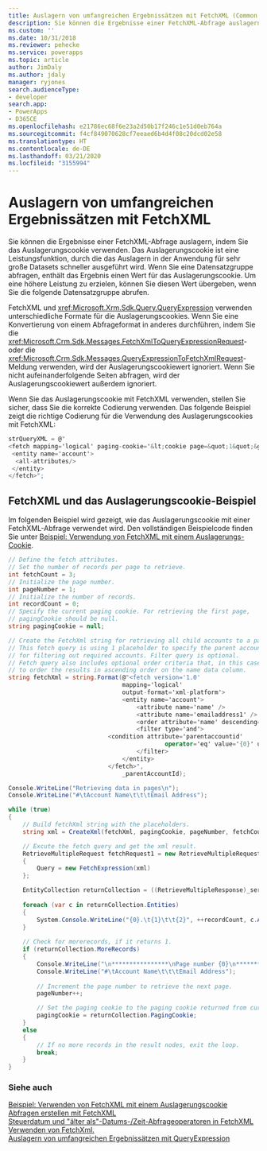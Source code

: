 ```yaml
---
title: Auslagern von umfangreichen Ergebnissätzen mit FetchXML (Common Data Service) | Microsoft-Dokumentation
description: Sie können die Ergebnisse einer FetchXML-Abfrage auslagern, indem Sie das Auslagerungscookie verwenden.
ms.custom: ''
ms.date: 10/31/2018
ms.reviewer: pehecke
ms.service: powerapps
ms.topic: article
author: JimDaly
ms.author: jdaly
manager: ryjones
search.audienceType:
- developer
search.app:
- PowerApps
- D365CE
ms.openlocfilehash: e21786ec68f6e23a2d50b17f246c1e51d0eb764a
ms.sourcegitcommit: f4cf849070628cf7eeaed6b4d4f08c20dcd02e58
ms.translationtype: HT
ms.contentlocale: de-DE
ms.lasthandoff: 03/21/2020
ms.locfileid: "3155994"
---
```

# <a name="page-large-result-sets-with-fetchxml"></a>Auslagern von umfangreichen Ergebnissätzen mit FetchXML

Sie können die Ergebnisse einer FetchXML-Abfrage auslagern, indem Sie das Auslagerungscookie verwenden. Das Auslagerungscookie ist eine Leistungsfunktion, durch die das Auslagern in der Anwendung für sehr große Datasets schneller ausgeführt wird. Wenn Sie eine Datensatzgruppe abfragen, enthält das Ergebnis einen Wert für das Auslagerungscookie. Um eine höhere Leistung zu erzielen, können Sie diesen Wert übergeben, wenn Sie die folgende Datensatzgruppe abrufen.  
  
 FetchXML und <xref:Microsoft.Xrm.Sdk.Query.QueryExpression> verwenden unterschiedliche Formate für die Auslagerungscookies. Wenn Sie eine Konvertierung von einem Abfrageformat in anderes durchführen, indem Sie die <xref:Microsoft.Crm.Sdk.Messages.FetchXmlToQueryExpressionRequest>- oder die <xref:Microsoft.Crm.Sdk.Messages.QueryExpressionToFetchXmlRequest>-Meldung verwenden, wird der Auslagerungscookiewert ignoriert. Wenn Sie nicht aufeinanderfolgende Seiten abfragen, wird der Auslagerungscookiewert außerdem ignoriert.  
  
 Wenn Sie das Auslagerungscookie mit FetchXML verwenden, stellen Sie sicher, dass Sie die korrekte Codierung verwenden. Das folgende Beispiel zeigt die richtige Codierung für die Verwendung des Auslagerungscookies mit FetchXML:  
  
```csharp  
strQueryXML = @"  
<fetch mapping='logical' paging-cookie='&lt;cookie page=&quot;1&quot;&gt;&lt;accountid last=&quot;{E062B974-7F8D-DC11-9048-0003FF27AC3B}&quot; first=&quot;{60B934EF-798D-DC11-9048-0003FF27AC3B}&quot;/&gt;&lt;/cookie&gt;' page='2' count='2'>  
 <entity name='account'>  
  <all-attributes/>  
 </entity>  
</fetch>";  
```  
  
## <a name="fetchxml-and-the-paging-cookie-example"></a>FetchXML und das Auslagerungscookie-Beispiel  
 Im folgenden Beispiel wird gezeigt, wie das Auslagerungscookie mit einer FetchXML-Abfrage verwendet wird. Den vollständigen Beispielcode finden Sie unter [Beispiel: Verwendung von FetchXML mit einem Auslagerungs-Cookie](samples/use-fetchxml-paging-cookie.md).  
  
```csharp
// Define the fetch attributes.
// Set the number of records per page to retrieve.
int fetchCount = 3;
// Initialize the page number.
int pageNumber = 1;
// Initialize the number of records.
int recordCount = 0;
// Specify the current paging cookie. For retrieving the first page, 
// pagingCookie should be null.
string pagingCookie = null;

// Create the FetchXml string for retrieving all child accounts to a parent account.
// This fetch query is using 1 placeholder to specify the parent account id 
// for filtering out required accounts. Filter query is optional.
// Fetch query also includes optional order criteria that, in this case, is used 
// to order the results in ascending order on the name data column.
string fetchXml = string.Format(@"<fetch version='1.0' 
                                mapping='logical' 
                                output-format='xml-platform'>
                                <entity name='account'>
                                    <attribute name='name' />
                                    <attribute name='emailaddress1' />
                                    <order attribute='name' descending='false'/>
                                    <filter type='and'>
                            <condition attribute='parentaccountid' 
                                            operator='eq' value='{0}' uiname='' uitype='' />
                                    </filter>
                                </entity>
                            </fetch>",
                                _parentAccountId);

Console.WriteLine("Retrieving data in pages\n"); 
Console.WriteLine("#\tAccount Name\t\t\tEmail Address");

while (true)
{
    // Build fetchXml string with the placeholders.
    string xml = CreateXml(fetchXml, pagingCookie, pageNumber, fetchCount);

    // Excute the fetch query and get the xml result.
    RetrieveMultipleRequest fetchRequest1 = new RetrieveMultipleRequest
    {
        Query = new FetchExpression(xml)
    };

    EntityCollection returnCollection = ((RetrieveMultipleResponse)_service.Execute(fetchRequest1)).EntityCollection;
    
    foreach (var c in returnCollection.Entities)
    {
        System.Console.WriteLine("{0}.\t{1}\t\t{2}", ++recordCount, c.Attributes["name"], c.Attributes["emailaddress1"] );
    }                        
    
    // Check for morerecords, if it returns 1.
    if (returnCollection.MoreRecords)
    {
        Console.WriteLine("\n****************\nPage number {0}\n****************", pageNumber);
        Console.WriteLine("#\tAccount Name\t\t\tEmail Address");
        
        // Increment the page number to retrieve the next page.
        pageNumber++;

        // Set the paging cookie to the paging cookie returned from current results.                            
        pagingCookie = returnCollection.PagingCookie;
    }
    else
    {
        // If no more records in the result nodes, exit the loop.
        break;
    }
}
```
  
### <a name="see-also"></a>Siehe auch  
 [Beispiel: Verwenden von FetchXML mit einem Auslagerungscookie](samples/use-fetchxml-paging-cookie.md)   
 [Abfragen erstellen mit FetchXML](/dynamics365/customer-engagement/developer/org-service/build-queries-fetchxml)   
 [Steuerdatum und "älter als"-Datums-/Zeit-Abfrageoperatoren in FetchXML](../use-fetchxml-fiscal-date-older-datetime-query-operators.md)   
 [Verwenden von FetchXml.](../use-fetchxml-construct-query.md)   
 [Auslagern von umfangreichen Ergebnissätzen mit QueryExpression](page-large-result-sets-with-queryexpression.md)
